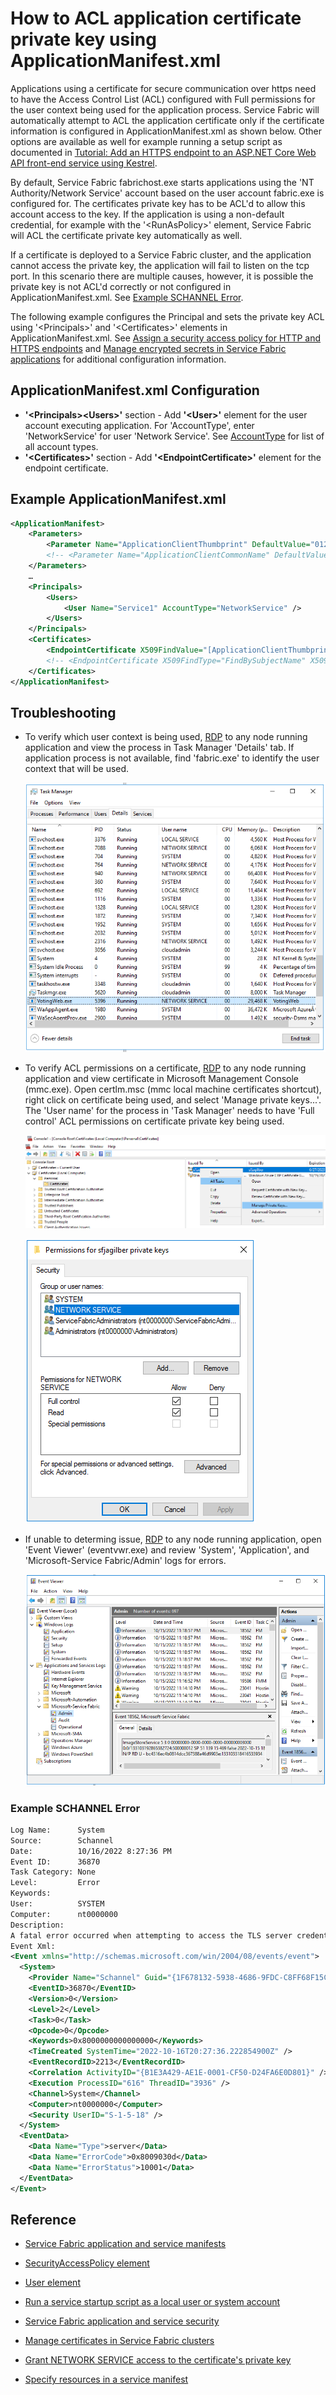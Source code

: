 # How to ACL application certificate private key using ApplicationManifest.xml

Applications using a certificate for secure communication over https need to have the Access Control List (ACL) configured with Full permissions for the user context being used for the application process. Service Fabric will automatically attempt to ACL the application certificate only if the certificate information is configured in ApplicationManifest.xml as shown below. Other options are available as well for example running a setup script as documented in [Tutorial: Add an HTTPS endpoint to an ASP.NET Core Web API front-end service using Kestrel](https://learn.microsoft.com/en-us/azure/service-fabric/service-fabric-tutorial-dotnet-app-enable-https-endpoint).

By default, Service Fabric fabrichost.exe starts applications using the 'NT Authority/Network Service' account based on the user account fabric.exe is configured for. The certificates private key has to be ACL'd to allow this account access to the key. If the application is using a non-default credential, for example with the '&lt;RunAsPolicy&gt;' element, Service Fabric will ACL the certificate private key automatically as well. 

If a certificate is deployed to a Service Fabric cluster, and the application cannot access the private key, the application will fail to listen on the tcp port. In this scenario there are multiple causes, however, it is possible the private key is not ACL'd correctly or not configured in ApplicationManifest.xml. See [Example SCHANNEL Error](#example-schannel-error).

The following example configures the Principal and sets the private key ACL using '&lt;Principals&gt;' and '&lt;Certificates&gt;' elements in ApplicationManifest.xml. See [Assign a security access policy for HTTP and HTTPS endpoints](https://learn.microsoft.com/azure/service-fabric/service-fabric-assign-policy-to-endpoint) and [Manage encrypted secrets in Service Fabric applications](https://docs.microsoft.com/azure/service-fabric/service-fabric-application-secret-management)
 for additional configuration information.

## ApplicationManifest.xml Configuration

- **'&lt;Principals&gt;&lt;Users&gt;'** section - Add **'&lt;User&gt;'** element for the user account executing application. For 'AccountType', enter 'NetworkService' for user 'Network Service'. See [AccountType](https://learn.microsoft.com/azure/service-fabric/service-fabric-service-model-schema-elements#accounttype) for list of all account types.
- **'&lt;Certificates&gt;'** section - Add **'&lt;EndpointCertificate&gt;'** element for the endpoint certificate.

## Example ApplicationManifest.xml

```xml
<ApplicationManifest>
	<Parameters>
		<Parameter Name="ApplicationClientThumbprint" DefaultValue="012345678901234567890123456789" />
		<!-- <Parameter Name="ApplicationClientCommonName" DefaultValue="*.contoso.com" /> -->
	</Parameters>
	…
	<Principals>
		<Users>
			<User Name="Service1" AccountType="NetworkService" />
		</Users>
	</Principals>
	<Certificates>
		<EndpointCertificate X509FindValue="[ApplicationClientThumbprint]" Name="WebAdminCert" />
		<!-- <EndpointCertificate X509FindType="FindBySubjectName" X509FindValue="[ApplicationClientCommonName]" Name="WebAdminCert" /> -->
	</Certificates>
</ApplicationManifest>
```

## Troubleshooting

- To verify which user context is being used, [RDP](https://docs.microsoft.com/azure/service-fabric/service-fabric-cluster-remote-connect-to-azure-cluster-node) to any node running application and view the process in Task Manager 'Details' tab. If application process is not available, find 'fabric.exe' to identify the user context that will be used.

  ![](../media/task-manager-user-context.png)

- To verify ACL permissions on a certificate, [RDP](https://docs.microsoft.com/azure/service-fabric/service-fabric-cluster-remote-connect-to-azure-cluster-node) to any node running application and view certificate in Microsoft Management Console (mmc.exe). Open certlm.msc (mmc local machine certificates shortcut), right click on certificate being used, and select 'Manage private keys...'. The 'User name' for the process in 'Task Manager' needs to have 'Full control' ACL permissions on certificate private key being used.

  ![](../media/certlm-manage-private-keys.png)

  ![](../media/certlm-certificate-acl.png)

- If unable to determing issue, [RDP](https://docs.microsoft.com/azure/service-fabric/service-fabric-cluster-remote-connect-to-azure-cluster-node) to any node running application, open 'Event Viewer' (eventvwr.exe) and review 'System', 'Application', and 'Microsoft-Service Fabric/Admin' logs for errors.

  ![](../media/eventvwr-microsoft-service-fabric.png)

### Example SCHANNEL Error

```xml
Log Name:      System
Source:        Schannel
Date:          10/16/2022 8:27:36 PM
Event ID:      36870
Task Category: None
Level:         Error
Keywords:      
User:          SYSTEM
Computer:      nt0000000
Description:
A fatal error occurred when attempting to access the TLS server credential private key. The error code returned from the cryptographic module is 0x8009030D. The internal error state is 10001.
Event Xml:
<Event xmlns="http://schemas.microsoft.com/win/2004/08/events/event">
  <System>
    <Provider Name="Schannel" Guid="{1F678132-5938-4686-9FDC-C8FF68F15C85}" />
    <EventID>36870</EventID>
    <Version>0</Version>
    <Level>2</Level>
    <Task>0</Task>
    <Opcode>0</Opcode>
    <Keywords>0x8000000000000000</Keywords>
    <TimeCreated SystemTime="2022-10-16T20:27:36.222854900Z" />
    <EventRecordID>2213</EventRecordID>
    <Correlation ActivityID="{B1E3A429-AE1E-0001-CF50-D24FA6E0D801}" />
    <Execution ProcessID="616" ThreadID="3936" />
    <Channel>System</Channel>
    <Computer>nt0000000</Computer>
    <Security UserID="S-1-5-18" />
  </System>
  <EventData>
    <Data Name="Type">server</Data>
    <Data Name="ErrorCode">0x8009030d</Data>
    <Data Name="ErrorStatus">10001</Data>
  </EventData>
</Event>
```

## Reference

- [Service Fabric application and service manifests](https://learn.microsoft.com/azure/service-fabric/service-fabric-application-and-service-manifests)
- [SecurityAccessPolicy element](https://learn.microsoft.com/azure/service-fabric/service-fabric-service-model-schema-elements#securityaccesspolicy-element)
- [User element](https://learn.microsoft.com/azure/service-fabric/service-fabric-service-model-schema-elements#user-element)
- [Run a service startup script as a local user or system account](https://learn.microsoft.com/azure/service-fabric/service-fabric-run-script-at-service-startup)

- [Service Fabric application and service security](https://learn.microsoft.com/azure/service-fabric/service-fabric-application-and-service-security)
- [Manage certificates in Service Fabric clusters](https://learn.microsoft.com/azure/service-fabric/cluster-security-certificate-management)
- [Grant NETWORK SERVICE access to the certificate's private key](https://learn.microsoft.com/azure/service-fabric/service-fabric-tutorial-dotnet-app-enable-https-endpoint#grant-network-service-access-to-the-certificates-private-key)
- [Specify resources in a service manifest](https://learn.microsoft.com/azure/service-fabric/service-fabric-service-manifest-resources)
